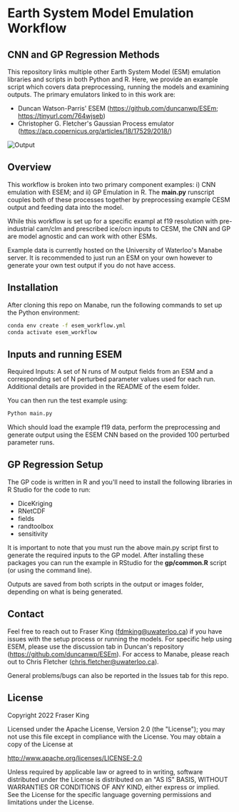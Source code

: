 # Earth System Model Emulation Workflow
## CNN and GP Regression Methods

This repository links multiple other Earth System Model (ESM) emulation libraries and scripts in both Python and R. Here, we provide an example script which covers data preprocessing, running the models and examining outputs. The primary emulators linked to in this work are: 

- Duncan Watson-Parris' ESEM (https://github.com/duncanwp/ESEm; https://tinyurl.com/764wjseb)
- Christopher G. Fletcher's Gaussian Process emulator (https://acp.copernicus.org/articles/18/17529/2018/)


![Output](https://github.com/frasertheking/esem_workflow/blob/main/images/example.png)


## Overview

This workflow is broken into two primary component examples: i) CNN emulation with ESEM; and ii) GP Emulation in R. The **main.py** runscript couples both of these processes together by preprocessing example CESM output and feeding data into the model. 

While this workflow is set up for a specific exampl at f19 resolution with pre-industrial cam/clm and prescribed ice/ocn inputs to CESM, the CNN and GP are model agnostic and can work with other ESMs.

Example data is currently hosted on the University of Waterloo's Manabe server. It is recommended to just run an ESM on your own however to generate your own test output if you do not have access.


## Installation

After cloning this repo on Manabe, run the following commands to set up the Python environment:

```sh
conda env create -f esem_workflow.yml
conda activate esem_workflow
```

## Inputs and running ESEM

Required Inputs: A set of N runs of M output fields from an ESM and a corresponding set of N perturbed parameter values used for each run. Additional details are provided in the README of the esem folder.

You can then run the test example using:

```sh
Python main.py
```

Which should load the example f19 data, perform the preprocessing and generate output using the ESEM CNN based on the provided 100 perturbed parameter runs.


## GP Regression Setup

The GP code is written in R and you'll need to install the following libraries in R Studio for the code to run:

- DiceKriging
- RNetCDF
- fields
- randtoolbox
- sensitivity

It is important to note that you must run the above main.py script first to generate the required inputs to the GP model. After installing these packages you can run the example in RStudio for the **gp/common.R** script (or using the command line).

Outputs are saved from both scripts in the output or images folder, depending on what is being generated.


## Contact

Feel free to reach out to Fraser King (fdmking@uwaterloo.ca) if you have issues with the setup process or running the models.
For specific help using ESEM, please use the discussion tab in Duncan's repository (https://github.com/duncanwp/ESEm).
For access to Manabe, please reach out to Chris Fletcher (chris.fletcher@uwaterloo.ca).

General problems/bugs can also be reported in the Issues tab for this repo.

## License

Copyright 2022 Fraser King

Licensed under the Apache License, Version 2.0 (the "License"); you may not use this file except in compliance with the License. You may obtain a copy of the License at

http://www.apache.org/licenses/LICENSE-2.0

Unless required by applicable law or agreed to in writing, software distributed under the License is distributed on an "AS IS" BASIS, WITHOUT WARRANTIES OR CONDITIONS OF ANY KIND, either express or implied. See the License for the specific language governing permissions and limitations under the License.
